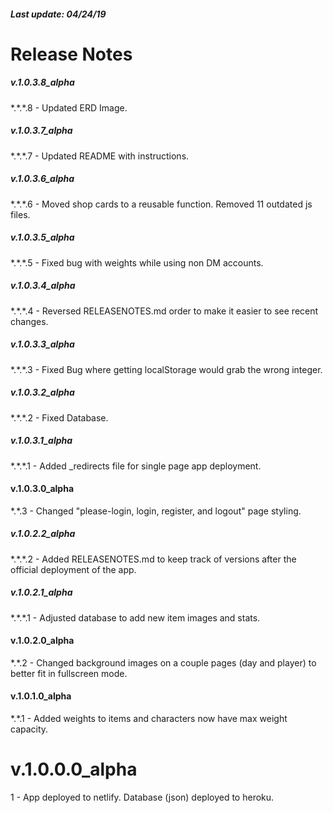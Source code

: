 <h5>Last update: 04/24/19</h5>
<h1>Release Notes</h1>

<h5>v.1.0.3.8_alpha</h5>
<p>*.*.*.8 - Updated ERD Image.</p>

<h5>v.1.0.3.7_alpha</h5>
<p>*.*.*.7 - Updated README with instructions.</p>

<h5>v.1.0.3.6_alpha</h5>
<p>*.*.*.6 - Moved shop cards to a reusable function. Removed 11 outdated js files.</p>

<h5>v.1.0.3.5_alpha</h5>
<p>*.*.*.5 - Fixed bug with weights while using non DM accounts.</p>

<h5>v.1.0.3.4_alpha</h5>
<p>*.*.*.4 - Reversed RELEASENOTES.md order to make it easier to see recent changes.</p>

<h5>v.1.0.3.3_alpha</h5>
<p>*.*.*.3 - Fixed Bug where getting localStorage would grab the wrong integer.</p>

<h5>v.1.0.3.2_alpha</h5>
<p>*.*.*.2 - Fixed Database.</p>

<h5>v.1.0.3.1_alpha</h5>
<p>*.*.*.1 - Added _redirects file for single page app deployment.</p>

<h4>v.1.0.3.0_alpha</h4>
<p>*.*.3 - Changed "please-login, login, register, and logout" page styling.</p>

<h5>v.1.0.2.2_alpha</h5>
<p>*.*.*.2 - Added RELEASENOTES.md to keep track of versions after the official deployment of the app.</p>

<h5>v.1.0.2.1_alpha</h5>
<p>*.*.*.1 - Adjusted database to add new item images and stats.</p>

<h4>v.1.0.2.0_alpha</h4>
<p>*.*.2 - Changed background images on a couple pages (day and player) to better fit in fullscreen mode.</p>

<h4>v.1.0.1.0_alpha</h4>
<p>*.*.1 - Added weights to items and characters now have max weight capacity.</p>

<h1>v.1.0.0.0_alpha</h1>
<p>1 - App deployed to netlify. Database (json) deployed to heroku.</p>